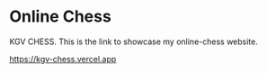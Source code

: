 # Online Chess
KGV CHESS. This is the link to showcase my online-chess website. 

https://kgv-chess.vercel.app

